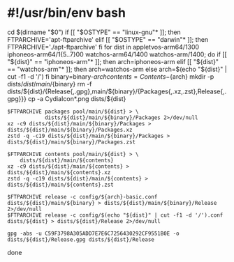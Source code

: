 # #!/usr/bin/env bash
cd $(dirname "$0")
if [[ "$OSTYPE" == "linux-gnu"* ]]; then
    FTPARCHIVE='apt-ftparchive'
elif [[ "$OSTYPE" == "darwin"* ]]; then
    FTPARCHIVE='./apt-ftparchive'
fi
for dist in appletvos-arm64/1300 iphoneos-arm64/1{5..7}00 watchos-arm64/1400 watchos-arm/1400; do
    if [[ "${dist}" == "iphoneos-arm"* ]]; then
        arch=iphoneos-arm
    elif [[ "${dist}" == "watchos-arm"* ]]; then
        arch=watchos-arm
    else
        arch=$(echo "${dist}" | cut -f1 -d '/')
    fi
    binary=binary-${arch}
    contents=Contents-${arch}
    mkdir -p dists/${dist}/main/${binary}
    rm -f dists/${dist}/{Release{,.gpg},main/${binary}/{Packages{,.xz,.zst},Release{,.gpg}}}
    cp -a CydiaIcon*.png dists/${dist}

    $FTPARCHIVE packages pool/main/${dist} > \
                dists/${dist}/main/${binary}/Packages 2>/dev/null
    xz -c9 dists/${dist}/main/${binary}/Packages > dists/${dist}/main/${binary}/Packages.xz
    zstd -q -c19 dists/${dist}/main/${binary}/Packages > dists/${dist}/main/${binary}/Packages.zst

    $FTPARCHIVE contents pool/main/${dist} > \
		dists/${dist}/main/${contents}
    xz -c9 dists/${dist}/main/${contents} > dists/${dist}/main/${contents}.xz
    zstd -q -c19 dists/${dist}/main/${contents} > dists/${dist}/main/${contents}.zst

    $FTPARCHIVE release -c config/${arch}-basic.conf dists/${dist}/main/${binary} > dists/${dist}/main/${binary}/Release 2>/dev/null
    $FTPARCHIVE release -c config/$(echo "${dist}" | cut -f1 -d '/').conf dists/${dist} > dists/${dist}/Release 2>/dev/null

    gpg -abs -u C59F3798A305ADD7E7E6C7256430292CF9551B0E -o dists/${dist}/Release.gpg dists/${dist}/Release
done
